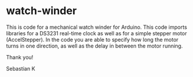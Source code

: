 # watch-winder

This is code for a mechanical watch winder for Arduino. This code imports libraries for a DS3231 real-time clock as well as for a simple stepper motor (AccelStepper). In the code you are able to specify how long the motor turns in one direction, as well as the delay in between the motor running. 

Thank you!

Sebastian K
